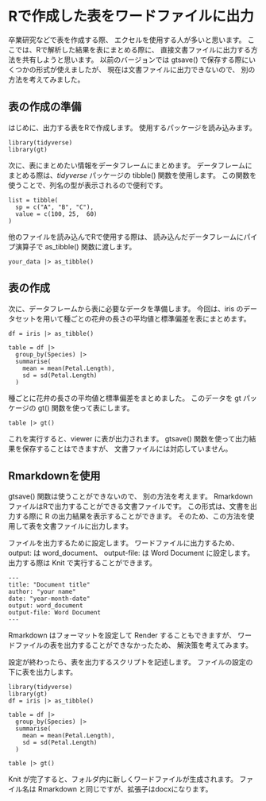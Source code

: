 # Rで作成した表をワードファイルに出力

卒業研究などで表を作成する際、
エクセルを使用する人が多いと思います。
ここでは、Rで解析した結果を表にまとめる際に、
直接文書ファイルに出力する方法を共有しようと思います。
以前のバージョンでは gtsave()
で保存する際にいくつかの形式が使えましたが、
現在は文書ファイルに出力できないので、
別の方法を考えてみました。

## 表の作成の準備

はじめに、出力する表をRで作成します。
使用するパッケージを読み込みます。

```
library(tidyverse)
library(gt)
```

次に、表にまとめたい情報をデータフレームにまとめます。
データフレームにまとめる際は、$tidyverse$ パッケージの
tibble() 関数を使用します。
この関数を使うことで、列名の型が表示されるので便利です。

```
list = tibble(
  sp = c("A", "B", "C"),
  value = c(100, 25,  60)
)
```

他のファイルを読み込んでRで使用する際は、
読み込んだデータフレームにパイプ演算子で
as_tibble() 関数に渡します。

```
your_data |> as_tibble()
```

## 表の作成

次に、データフレームから表に必要なデータを準備します。
今回は、iris のデータセットを用いて種ごとの花弁の長さの平均値と標準偏差を表にまとめます。

```
df = iris |> as_tibble()

table = df |> 
  group_by(Species) |> 
  summarise(
    mean = mean(Petal.Length),
    sd = sd(Petal.Length)
  )
```

種ごとに花弁の長さの平均値と標準偏差をまとめました。
このデータを gt パッケージの gt() 関数を使って表にします。

```
table |> gt()
```

これを実行すると、viewer に表が出力されます。
gtsave() 関数を使って出力結果を保存することはできますが、
文書ファイルには対応していません。

## Rmarkdownを使用

gtsave() 関数は使うことができないので、
別の方法を考えます。
Rmarkdown ファイルはRで出力することができる文書ファイルです。
この形式は、文書を出力する際に R の出力結果を表示することができます。
そのため、この方法を使用して表を文書ファイルに出力します。

ファイルを出力するために設定します。
ワードファイルに出力するため、
output: は word_document、
output-file: は Word Document
に設定します。
出力する際は Knit で実行することができます。

```
---
title: "Document title"
author: "your name"
date: "year-month-date"
output: word_document
output-file: Word Document
---
```

Rmarkdown はフォーマットを設定して
Render することもできますが、
ワードファイルの表を出力することができなかったため、
解決策を考えてみます。

設定が終わったら、表を出力するスクリプトを記述します。
ファイルの設定の下に表を出力します。

```{r}
library(tidyverse)
library(gt)
df = iris |> as_tibble()

table = df |> 
  group_by(Species) |> 
  summarise(
    mean = mean(Petal.Length),
    sd = sd(Petal.Length)
  )

table |> gt()
```

Knit が完了すると、フォルダ内に新しくワードファイルが生成されます。
ファイル名は Rmarkdown と同じですが、拡張子はdocxになります。
